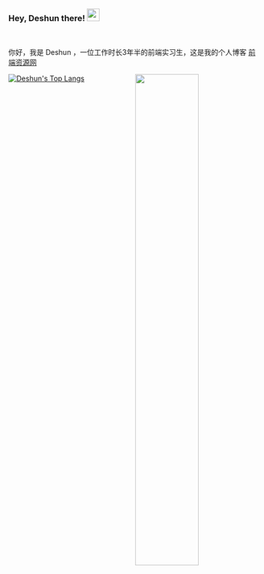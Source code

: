 ### Hey, Deshun there! <img src="https://media.giphy.com/media/hvRJCLFzcasrR4ia7z/giphy.gif" width="25px">

<br />

你好，我是 Deshun ，一位工作时长3年半的前端实习生，这是我的个人博客 [前端资源网](https://www.w3h5.com)

[<img align="right" width="50%" src="https://github-readme-stats.vercel.app/api?username=ideshun&count_private=true&show_icons=true&hide=prs">](https://github.com/ideshun)
  
  
[![Deshun's Top Langs](https://github-readme-stats.vercel.app/api/top-langs/?username=ideshun&layout=compact)](https://github.com/ideshun)
